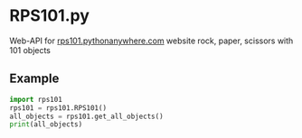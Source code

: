 # RPS101.py
Web-API for [rps101.pythonanywhere.com](https://rps101.pythonanywhere.com) website rock, paper, scissors with 101 objects

## Example
```python
import rps101
rps101 = rps101.RPS101()
all_objects = rps101.get_all_objects()
print(all_objects)
```
